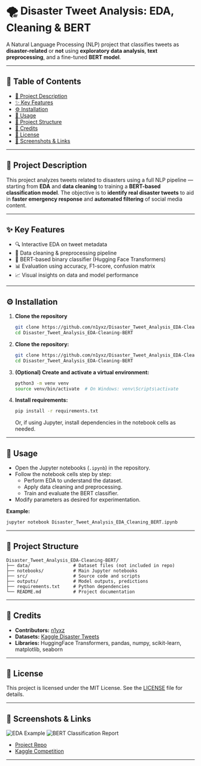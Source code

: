 # 🌪️ Disaster Tweet Analysis: EDA, Cleaning & BERT

A Natural Language Processing (NLP) project that classifies tweets as **disaster-related** or **not** using **exploratory data analysis**, **text preprocessing**, and a fine-tuned **BERT model**.

---

## 📑 Table of Contents

- [📌 Project Description](#-project-description)
- [✨ Key Features](#-key-features)
- [⚙️ Installation](#-installation)
- [🚀 Usage](#-usage)
- [📁 Project Structure](#-project-structure)
- [🙌 Credits](#-credits)
- [🪪 License](#-license)
- [📸 Screenshots & Links](#-screenshots--links)

---

## 📌 Project Description

This project analyzes tweets related to disasters using a full NLP pipeline — starting from **EDA** and **data cleaning** to training a **BERT-based classification model**. The objective is to **identify real disaster tweets** to aid in **faster emergency response** and **automated filtering** of social media content.

---

## ✨ Key Features

- 🔍 Interactive EDA on tweet metadata
- 🧹 Data cleaning & preprocessing pipeline
- 🤖 BERT-based binary classifier (Hugging Face Transformers)
- 📊 Evaluation using accuracy, F1-score, confusion matrix
- 📈 Visual insights on data and model performance

---

## ⚙️ Installation

1. **Clone the repository**
   ```bash
   git clone https://github.com/n1yxz/Disaster_Tweet_Analysis_EDA-Cleaning-BERT.git
   cd Disaster_Tweet_Analysis_EDA-Cleaning-BERT


1. **Clone the repository:**
   ```bash
   git clone https://github.com/n1yxz/Disaster_Tweet_Analysis_EDA-Cleaning-BERT.git
   cd Disaster_Tweet_Analysis_EDA-Cleaning-BERT
   ```

2. **(Optional) Create and activate a virtual environment:**
   ```bash
   python3 -m venv venv
   source venv/bin/activate  # On Windows: venv\Scripts\activate
   ```

3. **Install requirements:**
   ```bash
   pip install -r requirements.txt
   ```

   Or, if using Jupyter, install dependencies in the notebook cells as needed.

---

## 🚀 Usage

- Open the Jupyter notebooks (`.ipynb`) in the repository.
- Follow the notebook cells step by step:
  - Perform EDA to understand the dataset.
  - Apply data cleaning and preprocessing.
  - Train and evaluate the BERT classifier.
- Modify parameters as desired for experimentation.

**Example:**
```bash
jupyter notebook Disaster_Tweet_Analysis_EDA_Cleaning_BERT.ipynb
```

---

## 📁 Project Structure

```
Disaster_Tweet_Analysis_EDA-Cleaning-BERT/
├── data/                # Dataset files (not included in repo)
├── notebooks/           # Main Jupyter notebooks
├── src/                 # Source code and scripts
├── outputs/             # Model outputs, predictions
├── requirements.txt     # Python dependencies
└── README.md            # Project documentation
```

---

## 🙌 Credits

- **Contributors:** [n1yxz](https://github.com/n1yxz)
- **Datasets:** [Kaggle Disaster Tweets](https://www.kaggle.com/c/nlp-getting-started/data)
- **Libraries:** HuggingFace Transformers, pandas, numpy, scikit-learn, matplotlib, seaborn

---

## 🪪 License

This project is licensed under the MIT License. See the [LICENSE](LICENSE) file for details.

---

## 📸 Screenshots & Links

![EDA Example](docs/eda_example.png)
![BERT Classification Report](docs/classification_report.png)

- [Project Repo](https://github.com/n1yxz/Disaster_Tweet_Analysis_EDA-Cleaning-BERT)
- [Kaggle Competition](https://www.kaggle.com/c/nlp-getting-started)

---
